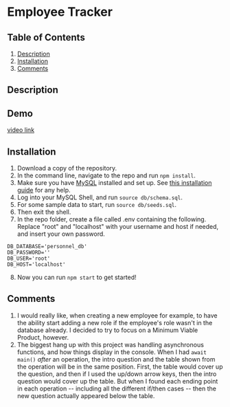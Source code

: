 # Employee Tracker

## Table of Contents

1. [Description](#description)
2. [Installation](#installation)
3. [Comments](#comments)

## Description

## Demo

[video link](https://drive.google.com/file/d/1SmEmhgszYWYP1SzUGL_nzVpMEQAYNZRw/view)

## Installation

1. Download a copy of the repository.
2. In the command line, navigate to the repo and run `npm install`.
3. Make sure you have [MySQL](https://www.mysql.com/) installed and set up.  See [this installation guide](https://coding-boot-camp.github.io/full-stack/mysql/mysql-installation-guide) for any help.
4. Log into your MySQL Shell, and run `source db/schema.sql`.
5. For some sample data to start, run `source db/seeds.sql`.
6. Then exit the shell.
7. In the repo folder, create a file called .env containing the following. Replace "root" and "localhost" with your username and host if needed, and insert your own password.
```
DB_DATABASE='personnel_db'
DB_PASSWORD=''
DB_USER='root'
DB_HOST='localhost'
```
8. Now you can run `npm start` to get started!

## Comments

1. I would really like, when creating a new employee for example, to have the ability start adding a new role if the employee's role wasn't in the database already.  I decided to try to focus on a Minimum Viable Product, however.
2. The biggest hang up with this project was handling asynchronous functions, and how things display in the console.  When I had `await main()` *after* an operation, the intro question and the table shown from the operation will be in the same position.  First, the table would cover up the question, and then if I used the up/down arrow keys, then the intro question would cover up the table.  But when I found each ending point in each operation -- including all the different if/then cases -- then the new question actually appeared below the table.